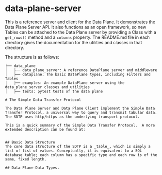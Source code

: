 # data-plane-server

This is a reference server and client  for the Data Plane.  It demonstrates the Data Plane Server API.  It also functions as an open framework, so new Tables can be attached to the Data Plane server by providing a Class with a `get_rows()` method and a `columns` property.
The README.md file in each directory gives the documentation for the utilities and classes in that directory.  

The structure is as follows:
```
├── data_plane
│   ├── data_plane_server: A reference DataPlane server and middleware
│   ├── dataplane: The basic DataPlane types, including Filters and Tables
│   ├── examples: An example DataPlane server using the data_plane_server classes and utilities
│   ├── tests: pytest tests of the data plane
  
# The Simple Data Transfer Protocol

The Data Plane Server and Data Plane Client implement the Simple Data Transfer Protocol, a universal way to query and transmit tabular data.  The SDTP uses http/https as the underlying transport protocol.

This is a quick summary of the Simple Data Transfer Protocol.  A more extended description can be found at:


## Basic Data Structure
The core data structure of the SDTP is a _table_, which is simply a list of list of values. Conceptually, it is equivalent to a SQL database table; each column has a specific type and each row is of the same, fixed length.

## Data Plane Data Types.
